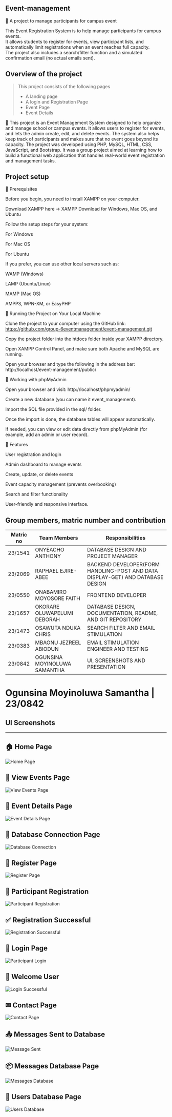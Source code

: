 ## Event-management
🔗 A project to manage participants for campus event 
  
This Event Registration System is to help manage participants for campus events.  
It allows students to register for events, view participant lists, and automatically limit registrations when an event reaches full capacity.  
The project also includes a search/filter function and a simulated confirmation email (no actual emails sent).

## Overview of the project
>This project consists of the following pages
>- A landing page
>- A login and Registration Page
>- Event Page
>- Event Details 


🔗 This project is an Event Management System designed to help organize and manage school or campus events. 
It allows users to register for events, and lets the admin create, edit, and delete events. 
The system also helps keep track of participants and makes sure that no event goes beyond its capacity. 
The project was developed using PHP, MySQL, HTML, CSS, JavaScript, and Bootstrap. 
It was a group project aimed at learning how to build a functional web application that handles real-world event registration and management tasks.

## Project setup 

🔗 Prerequisites

Before you begin, you need to install XAMPP on your computer.

Download XAMPP here → XAMPP Download for Windows, Mac OS, and Ubuntu

Follow the setup steps for your system:

For Windows

For Mac OS

For Ubuntu

If you prefer, you can use other local servers such as:

WAMP (Windows)

LAMP (Ubuntu/Linux)

MAMP (Mac OS)

AMPPS, WPN-XM, or EasyPHP

🔗 Running the Project on Your Local Machine

Clone the project to your computer using the GitHub link:
https://github.com/group-6eventmanagement/event-management.git

Copy the project folder into the htdocs folder inside your XAMPP directory.

Open XAMPP Control Panel, and make sure both Apache and MySQL are running.

Open your browser and type the following in the address bar:
http://localhost/event-management/public/

🔗 Working with phpMyAdmin

Open your browser and visit:
http://localhost/phpmyadmin/

Create a new database (you can name it event_management).

Import the SQL file provided in the sql/ folder.

Once the import is done, the database tables will appear automatically.

If needed, you can view or edit data directly from phpMyAdmin (for example, add an admin or user record).

🔗 Features

User registration and login

Admin dashboard to manage events

Create, update, or delete events

Event capacity management (prevents overbooking)

Search and filter functionality

User-friendly and responsive interface. 


## Group members, matric number and contribution
| Matric no | Team Members | Responsibilities |
|-----------|---------------|------------------|
| 23/1541 |ONYEACHO ANTHONY |DATABASE DESIGN AND PROJECT MANAGER |
|23/2069 | RAPHAEL EJIRE-ABEE | BACKEND DEVELOPER(FORM HANDLING-POST AND DATA DISPLAY-GET) AND DATABASE DESIGN|
| 23/0550 | ONABAMIRO MOYOSORE FAITH | FRONTEND DEVELOPER |
|23/1657 |OKORARE OLUWAPELUMI DEBORAH | DATABASE DESIGN,  DOCUMENTATION, README, AND GIT REPOSITORY |
|23/1473 | OSAWUTA NDUKA CHRIS | SEARCH FILTER AND EMAIL STIMULATION |
| 23/0383 | MBAONU JEZREEL ABIODUN |  EMAIL STIMULATION ENGINEER AND TESTING |
|  23/0842  | OGUNSINA MOYINOLUWA SAMANTHA  | UI, SCREENSHOTS AND PRESENTATION |


# Ogunsina Moyinoluwa Samantha | 23/0842 
## UI Screenshots  

---

## 🏠 Home Page
![Home Page](Images/Screenshot10.png)

## 🎫 View Events Page
![View Events Page](Images/Screenshot11.png)

## 🧾 Event Details Page
![Event Details Page](Images/Screenshot21.png)

## 💾 Database Connection Page
![Database Connection](Images/Screenshot4.png)

## 📝 Register Page
![Register Page](Images/Screenshot12.png)

## 🧍 Participant Registration
![Participant Registration](Images/Screenshot13.png)

## ✅ Registration Successful
![Registration Successful](Images/Screenshot14.png)

## 🔐 Login Page
![Participant Login](Images/Screenshot15.png)

## 👋 Welcome User
![Login Successful](Images/Screenshot16.png)

## ✉ Contact Page
![Contact Page](Images/Screenshot17.png)

## 📤 Messages Sent to Database
![Message Sent](Images/Screenshot18.png)

## 📦 Messages Database Page
![Messages Database](Images/Screenshot19.png)

## 👥 Users Database Page
![Users Database](Images/Screenshot20.png)

